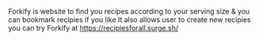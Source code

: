 Forkify is website to find you recipes according to your serving size & you can bookmark recipies if you like
It also allows user to create new recipies
you can try Forkify at https://recipiesforall.surge.sh/
